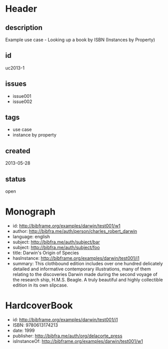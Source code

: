 # Header

## description

Example use case - Looking up a book by ISBN (Instances by Property)

## id

uc2013-1

## issues

* issue001
* issue002

## tags

* use case
* instance by property

## created

2013-05-28

## status

open

# Monograph

* id: http://bibframe.org/examples/darwin/test001/w1
* author: <http://bibfra.me/auth/person/charles_robert_darwin>
* language: english
* subject: http://bibfra.me/auth/subject/bar
* subject: http://bibfra.me/auth/subject/foo
* title: Darwin's Origin of Species
* hasInstance: http://bibframe.org/examples/darwin/test001/i1
* summary: This clothbound edition includes over one hundred delicately detailed and informative contemporary illustrations, many of them relating to the discoveries Darwin made during the second voyage of the research ship, H.M.S. Beagle. A truly beautiful and highly collectible edition in its own slipcase.

# HardcoverBook

* id: http://bibframe.org/examples/darwin/test001/i1
* ISBN: 9780613174213
* date: 1999
* publisher: http://bibfra.me/auth/org/delacorte_press
* isInstanceOf: http://bibframe.org/examples/darwin/test001/w1

